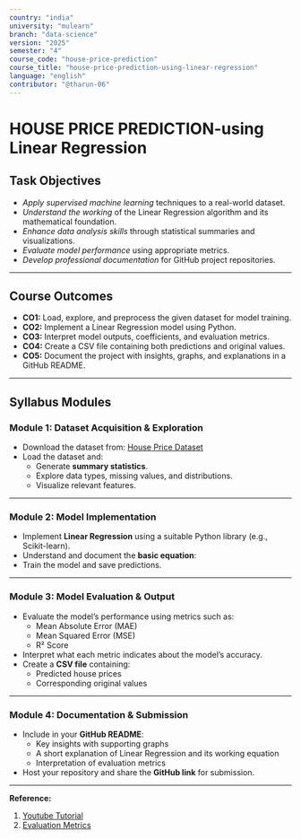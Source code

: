 ```yaml
---
country: "india"
university: "mulearn"
branch: "data-science"
version: "2025"
semester: "4"
course_code: "house-price-prediction"
course_title: "house-price-prediction-using-linear-regression"
language: "english"
contributor: "@tharun-06"
---
```


# HOUSE PRICE PREDICTION-using Linear Regression

## Task Objectives

* *Apply supervised machine learning* techniques to a real-world dataset.  
* *Understand the working* of the Linear Regression algorithm and its mathematical foundation.  
* *Enhance data analysis skills* through statistical summaries and visualizations.  
* *Evaluate model performance* using appropriate metrics.  
* *Develop professional documentation* for GitHub project repositories.  

---

## Course Outcomes

* **CO1:** Load, explore, and preprocess the given dataset for model training.  
* **CO2:** Implement a Linear Regression model using Python.  
* **CO3:** Interpret model outputs, coefficients, and evaluation metrics.  
* **CO4:** Create a CSV file containing both predictions and original values.  
* **CO5:** Document the project with insights, graphs, and explanations in a GitHub README.  

---

## Syllabus Modules

### Module 1: Dataset Acquisition & Exploration
* Download the dataset from: [House Price Dataset](https://datasets-8yqw.onrender.com/download/first)  
* Load the dataset and:
  * Generate **summary statistics**.
  * Explore data types, missing values, and distributions.
  * Visualize relevant features.

---

### Module 2: Model Implementation
* Implement **Linear Regression** using a suitable Python library (e.g., Scikit-learn).  
* Understand and document the **basic equation**:  
* Train the model and save predictions.

---

### Module 3: Model Evaluation & Output
* Evaluate the model’s performance using metrics such as:
  * Mean Absolute Error (MAE)  
  * Mean Squared Error (MSE)  
  * R² Score
* Interpret what each metric indicates about the model’s accuracy.
* Create a **CSV file** containing:
  * Predicted house prices
  * Corresponding original values

---

### Module 4: Documentation & Submission
* Include in your **GitHub README**:
  * Key insights with supporting graphs  
  * A short explanation of Linear Regression and its working equation  
  * Interpretation of evaluation metrics  
* Host your repository and share the **GitHub link** for submission.  


---

**Reference:** 

1. [Youtube Tutorial](https://youtube.com/playlist?list=PLcXD2UVHZ2ND8ykYXwl38n0Jmqk1bMPRd&si=Y7biqPSLqn4sMRof)
2. [Evaluation Metrics](https://vitalflux.com/mse-vs-rmse-vs-mae-vs-mape-vs-r-squared-when-to-use/)

